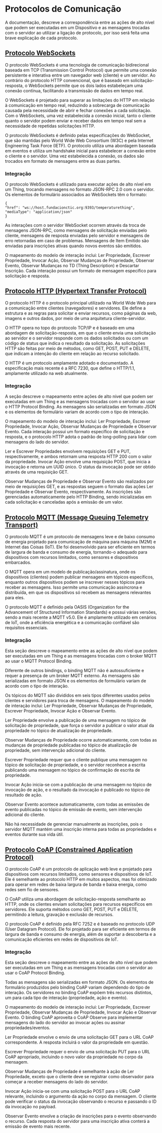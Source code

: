 # Protocolos de Comunicação

A documentação, descreve a correspondência entre as ações de alto nível que podem ser executadas em um Dispositivo e as mensagens trocadas com o servidor ao utilizar a ligação de protocolo, por isso será feita uma brave explicação de cada protocolo.

## [Protocolo WebSockets](https://datatracker.ietf.org/doc/html/rfc6455)

O protocolo WebSockets é uma tecnologia de comunicação bidirecional baseada em TCP (Transmission Control Protocol) que permite uma conexão persistente e interativa entre um navegador web (cliente) e um servidor. Ao contrário do protocolo HTTP convencional, que é baseado em solicitação-resposta, o WebSockets permite que os dois lados estabeleçam uma conexão contínua, facilitando a transmissão de dados em tempo real.

O WebSockets é projetado para superar as limitações do HTTP em relação à comunicação em tempo real, reduzindo a sobrecarga de comunicação causada pela necessidade de abrir e fechar conexões a cada solicitação. Com o WebSockets, uma vez estabelecida a conexão inicial, tanto o cliente quanto o servidor podem enviar e receber dados em tempo real sem a necessidade de repetidas solicitações HTTP.

O protocolo WebSockets é definido pelas especificações do WebSocket, que são mantidas pelo World Wide Web Consortium (W3C) e pela Internet Engineering Task Force (IETF). O protocolo utiliza uma abordagem baseada em eventos e utiliza um handshake inicial para estabelecer a conexão entre o cliente e o servidor. Uma vez estabelecida a conexão, os dados são trocados em formato de mensagens entre as duas partes.

### Integração

O protocolo WebSockets é utilizado para executar ações de alto nível em um Thing, trocando mensagens no formato JSON-RPC 2.0 com o servidor. Os elementos de formulário associados ao WebSockets têm o formato:
```
{
"href": "ws://host.fundacionctic.org:9393/temperaturething",
"mediaType": "application/json"
}
```

As interações com o servidor WebSocket ocorrem através da troca de mensagens JSON-RPC, como mensagens de solicitação enviadas pelo cliente, mensagens de resposta enviadas pelo servidor e mensagens de erro retornadas em caso de problemas. Mensagens de Item Emitido são enviadas para inscrições ativas quando novos eventos são emitidos.

O mapeamento do modelo de interação inclui: Ler Propriedade, Escrever Propriedade, Invocar Ação, Observar Mudanças de Propriedade, Observar Evento, Observar Mudanças no TD (Thing Description) e Descartar Inscrição. Cada interação possui um formato de mensagem específico para solicitação e resposta.

## [Protocolo HTTP (Hypertext Transfer Protocol)](https://datatracker.ietf.org/doc/html/rfc7230)

O protocolo HTTP é o protocolo principal utilizado na World Wide Web para a comunicação entre clientes (navegadores) e servidores. Ele define a estrutura e as regras para solicitar e enviar recursos, como páginas da web, imagens e outros dados, por meio de uma arquitetura cliente-servidor.

O HTTP opera no topo do protocolo TCP/IP e é baseado em uma abordagem de solicitação-resposta, em que o cliente envia uma solicitação ao servidor e o servidor responde com os dados solicitados ou com um código de status que indica o resultado da solicitação. As solicitações HTTP são feitas por meio de métodos, como GET, POST, PUT e DELETE, que indicam a intenção do cliente em relação ao recurso solicitado.

O HTTP é um protocolo amplamente adotado e documentado. A especificação mais recente é a RFC 7230, que define o HTTP/1.1, amplamente utilizado na web atualmente.

### Integração

A seção descreve o mapeamento entre ações de alto nível que podem ser executadas em um Thing e as mensagens trocadas com o servidor ao usar o HTTP Protocol Binding. As mensagens são serializadas em formato JSON e os elementos de formulário variam de acordo com o tipo de interação.

O mapeamento do modelo de interação inclui: Ler Propriedade, Escrever Propriedade, Invocar Ação, Observar Mudanças de Propriedade e Observar Evento. Cada interação possui um formato específico de solicitação e resposta, e o protocolo HTTP adota o padrão de long-polling para lidar com mensagens do lado do servidor.

Ler e Escrever Propriedades envolvem requisições GET e PUT, respectivamente, e ambos retornam uma resposta HTTP 200 com o valor da propriedade. Invocar Ação envolve uma requisição POST, que inicia a invocação e retorna um UUID único. O status da invocação pode ser obtido através de uma requisição GET.

Observar Mudanças de Propriedade e Observar Evento são realizados por meio de requisições GET, e as respostas seguem o formato das ações Ler Propriedade e Observar Evento, respectivamente. As inscrições são gerenciadas automaticamente pelo HTTP Binding, sendo inicializadas em cada solicitação e canceladas após a emissão de um valor.

## [Protocolo MQTT (Message Queuing Telemetry Transport)](https://mqtt.org/getting-started/)

O protocolo MQTT é um protocolo de mensagens leve e de baixo consumo de energia projetado para comunicação de máquina para máquina (M2M) e Internet das Coisas (IoT). Ele foi desenvolvido para ser eficiente em termos de largura de banda e consumo de energia, tornando-o adequado para dispositivos com recursos limitados, como sensores e dispositivos embarcados.

O MQTT opera em um modelo de publicação/assinatura, onde os dispositivos (clientes) podem publicar mensagens em tópicos específicos, enquanto outros dispositivos podem se inscrever nesses tópicos para receber as mensagens. Isso permite uma comunicação assíncrona e distribuída, em que os dispositivos só recebem as mensagens relevantes para eles.

O protocolo MQTT é definido pela OASIS (Organization for the Advancement of Structured Information Standards) e possui várias versões, sendo a mais recente a MQTT v5.0. Ele é amplamente utilizado em cenários de IoT, onde a eficiência energética e a comunicação confiável são requisitos essenciais.

### Integração

Esta seção descreve o mapeamento entre as ações de alto nível que podem ser executadas em um Thing e as mensagens trocadas com o broker MQTT ao usar o MQTT Protocol Binding.

Diferente de outros bindings, o binding MQTT não é autossuficiente e requer a presença de um broker MQTT externo. As mensagens são serializadas em formato JSON e os elementos de formulário variam de acordo com o tipo de interação.

Os tópicos do MQTT são divididos em seis tipos diferentes usados pelos clientes e servidores para troca de mensagens. O mapeamento do modelo de interação inclui: Ler Propriedade, Observar Mudanças de Propriedade, Escrever Propriedade, Invocar Ação e Observar Evento.

Ler Propriedade envolve a publicação de uma mensagem no tópico de solicitação de propriedade, que força o servidor a publicar o valor atual da propriedade no tópico de atualização de propriedade.

Observar Mudanças de Propriedade ocorre automaticamente, com todas as mudanças de propriedade publicadas no tópico de atualização de propriedade, sem intervenção adicional do cliente.

Escrever Propriedade requer que o cliente publique uma mensagem no tópico de solicitação de propriedade, e o servidor reconhece a escrita publicando uma mensagem no tópico de confirmação de escrita de propriedade.

Invocar Ação inicia-se com a publicação de uma mensagem no tópico de invocação de ação, e o resultado da invocação é publicado no tópico de resultado de ação.

Observar Evento acontece automaticamente, com todas as emissões de evento publicadas no tópico de emissão de evento, sem intervenção adicional do cliente.

Não há necessidade de gerenciar manualmente as inscrições, pois o servidor MQTT mantém uma inscrição interna para todas as propriedades e eventos durante sua vida útil.

## [Protocolo CoAP (Constrained Application Protocol)](https://datatracker.ietf.org/doc/html/rfc7252)

O protocolo CoAP é um protocolo de aplicação web leve e projetado para dispositivos com recursos limitados, como sensores e dispositivos de IoT. Ele é semelhante ao protocolo HTTP em muitos aspectos, mas foi otimizado para operar em redes de baixa largura de banda e baixa energia, como redes sem fio de sensores.

O CoAP utiliza uma abordagem de solicitação-resposta semelhante ao HTTP, onde os clientes enviam solicitações para recursos específicos em servidores. Ele suporta métodos como GET, POST, PUT e DELETE, permitindo a leitura, gravação e exclusão de recursos.

O protocolo CoAP é definido pela RFC 7252 e é baseado no protocolo UDP (User Datagram Protocol). Ele foi projetado para ser eficiente em termos de largura de banda e consumo de energia, além de suportar a descoberta e a comunicação eficientes em redes de dispositivos de IoT.

### Integração

Esta seção descreve o mapeamento entre as ações de alto nível que podem ser executadas em um Thing e as mensagens trocadas com o servidor ao usar o CoAP Protocol Binding.

Todas as mensagens são serializadas em formato JSON. Os elementos de formulário produzidos pelo binding CoAP variam dependendo do tipo de interação. Os servidores no binding CoAP expõem três recursos distintos, um para cada tipo de interação (propriedade, ação e evento).

O mapeamento do modelo de interação inclui: Ler Propriedade, Escrever Propriedade, Observar Mudanças de Propriedade, Invocar Ação e Observar Evento. O binding CoAP aproveita o CoAP Observe para implementar mensagens do lado do servidor ao invocar ações ou assinar propriedades/eventos.

Ler Propriedade envolve o envio de uma solicitação GET para o URL CoAP correspondente. A resposta incluirá o valor da propriedade em questão.

Escrever Propriedade requer o envio de uma solicitação PUT para o URL CoAP apropriado, incluindo o novo valor da propriedade no corpo da mensagem.

Observar Mudanças de Propriedade é semelhante à ação de Ler Propriedade, exceto que o cliente deve se registrar como observador para começar a receber mensagens do lado do servidor.

Invocar Ação inicia-se com uma solicitação POST para o URL CoAP relevante, incluindo o argumento da ação no corpo da mensagem. O cliente pode verificar o status da invocação observando o recurso e passando o ID da invocação no payload.

Observar Evento envolve a criação de inscrições para o evento observando o recurso. Cada resposta do servidor para uma inscrição ativa conterá a emissão de evento mais recente.
